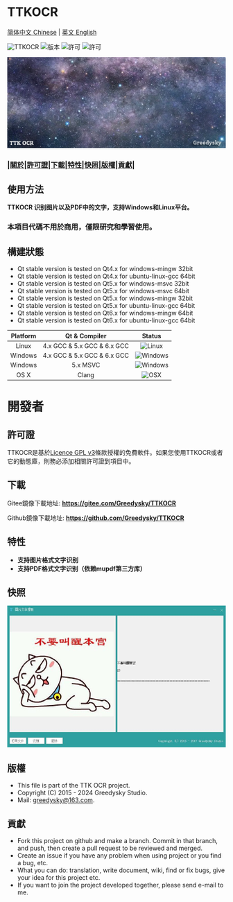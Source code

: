 # TTKOCR
[简体中文 Chinese](./README_cn.md) | [英文 English](./README.md)

![TTKOCR](https://img.shields.io/badge/Greedysky-TTKOCR-green.svg?style=flat-square)
![版本](https://img.shields.io/github/v/release/Greedysky/TTKOCR?style=flat-square&label=Version)
![許可](https://img.shields.io/badge/License-GPL%20V3-yellowgreen.svg?style=flat-square)
![許可](https://img.shields.io/badge/License-LGPL%20V3-yellow.svg?style=flat-square)

![徽標](https://github.com/Greedysky/TTKOCR/blob/master/TTKResource/logo_banner.png?raw=true)

### **|[關於](https://github.com/Greedysky/TTKOCR#使用方法)|[許可證](https://github.com/Greedysky/TTKOCR#許可證)|[下載](https://github.com/Greedysky/TTKOCR#下載)|[特性](https://github.com/Greedysky/TTKOCR#特性)|[快照](https://github.com/Greedysky/TTKOCR#快照)|[版權](https://github.com/Greedysky/TTKOCR#版權)|[貢獻](https://github.com/Greedysky/TTKOCR#貢獻)|**

使用方法
--------
**TTKOCR 识别图片以及PDF中的文字，支持Windows和Linux平台。**

### 本項目代碼不用於商用，僅限研究和學習使用。

## 構建狀態
 * Qt stable version is tested on Qt4.x for windows-mingw 32bit
 * Qt stable version is tested on Qt4.x for ubuntu-linux-gcc 64bit
 * Qt stable version is tested on Qt5.x for windows-msvc 32bit
 * Qt stable version is tested on Qt5.x for windows-msvc 64bit
 * Qt stable version is tested on Qt5.x for windows-mingw 32bit
 * Qt stable version is tested on Qt5.x for ubuntu-linux-gcc 64bit
 * Qt stable version is tested on Qt6.x for windows-mingw 64bit
 * Qt stable version is tested on Qt6.x for ubuntu-linux-gcc 64bit

| Platform | Qt & Compiler               | Status                                                                 |
| :---:    | :---:                       | :---:                                                                  |
| Linux    | 4.x GCC & 5.x GCC & 6.x GCC | ![Linux](https://img.shields.io/badge/build-passing-brightgreen.svg)   |
| Windows  | 4.x GCC & 5.x GCC & 6.x GCC | ![Windows](https://img.shields.io/badge/build-passing-brightgreen.svg) |
| Windows  | 5.x MSVC                    | ![Windows](https://img.shields.io/badge/build-passing-brightgreen.svg) |
| OS X     | Clang                       | ![OSX](https://img.shields.io/badge/build-unknown-lightgrey.svg)       |

# 開發者

許可證
--------
TTKOCR是基於[Licence GPL v3](https://github.com/Greedysky/TTKOCR/blob/master/LICENSE)條款授權的免費軟件。如果您使用TTKOCR或者它的動態庫，則務必添加相關許可證到項目中。

下載
--------
Gitee鏡像下載地址: **<u>https://gitee.com/Greedysky/TTKOCR</u>**

Github鏡像下載地址: **<u>https://github.com/Greedysky/TTKOCR</u>**

特性
--------
 * **支持图片格式文字识别**
 * **支持PDF格式文字识别（依赖mupdf第三方库）**

快照
--------
![事例](https://github.com/Greedysky/TTKOCR/blob/master/TTKResource/demo/demo.jpg?raw=true)

版權
--------
 * This file is part of the TTK OCR project.
 * Copyright (C) 2015 - 2024 Greedysky Studio.
 * Mail: greedysky@163.com.

貢獻
--------
 * Fork this project on github and make a branch. Commit in that branch, and push, then create a pull request to be reviewed and merged.
 * Create an issue if you have any problem when using project or you find a bug, etc.
 * What you can do: translation, write document, wiki, find or fix bugs, give your idea for this project etc.
 * If you want to join the project developed together, please send e-mail to me.
